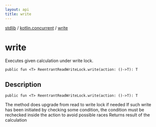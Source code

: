 ```yaml
---
layout: api
title: write
---
```

[stdlib](../index.md) / [kotlin.concurrent](index.md) / [write](write.md)

# write
Executes given calculation under write lock.
```
public fun <T> ReentrantReadWriteLock.write(action: ()->T): T
```
## Description
```
public fun <T> ReentrantReadWriteLock.write(action: ()->T): T
```
The method does upgrade from read to write lock if needed
If such write has been initiated by checking some condition, the condition must be rechecked inside the action to avoid possible races
Returns result of the calculation

